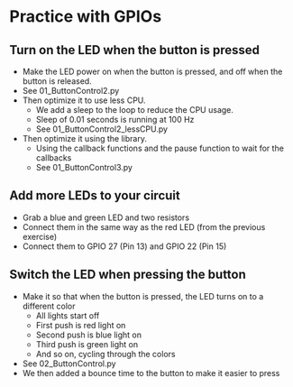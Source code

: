 # Practice with GPIOs

## Turn on the LED when the button is pressed

* Make the LED power on when the button is pressed, and off when the button is released.
* See 01_ButtonControl2.py
* Then optimize it to use less CPU.
  * We add a sleep to the loop to reduce the CPU usage.
  * Sleep of 0.01 seconds is running at 100 Hz
  * See 01_ButtonControl2_lessCPU.py
* Then optimize it using the library.
  * Using the callback functions and the pause function to wait for the callbacks
  * See 01_ButtonControl3.py

## Add more LEDs to your circuit

* Grab a blue and green LED and two resistors
* Connect them in the same way as the red LED (from the previous exercise)
* Connect them to GPIO 27 (Pin 13) and GPIO 22 (Pin 15)

## Switch the LED when pressing the button

* Make it so that when the button is pressed, the LED turns on to a different color
  * All lights start off
  * First push is red light on
  * Second push is blue light on
  * Third push is green light on
  * And so on, cycling through the colors
* See 02_ButtonControl.py
* We then added a bounce time to the button to make it easier to press
